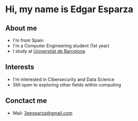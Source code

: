 # Hi, my name is Edgar Esparza

## About me

- I'm from Spain
- I'm a Computer Engineering student (1st year)
- I study at [Universitat de Barcelona](https://web.ub.edu/inici)

## Interests

- I'm interested in Cibersecurity and Data Science
- Still open to exploring other fields within computing
## Conctact me

-  Mail: 3eesparza@gmail.com